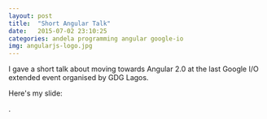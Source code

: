 ```yaml
---
layout: post
title:  "Short Angular Talk"
date:   2015-07-02 23:10:25
categories: andela programming angular google-io
img: angularjs-logo.jpg
---
```


I gave a short talk about moving towards Angular 2.0 at the last Google I/O extended event organised by GDG Lagos.

Here's my slide:

<script async class="speakerdeck-embed" data-id="57da492937584b9990f3f76035b93292" data-ratio="1.33333333333333" src="//speakerdeck.com/assets/embed.js"></script>.


